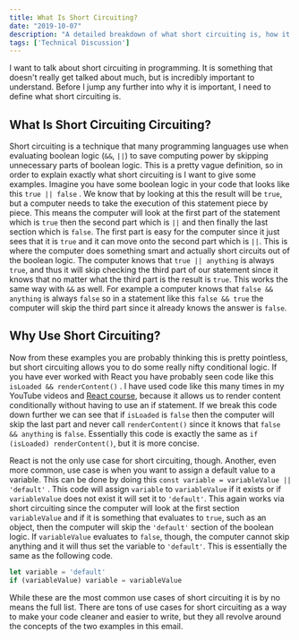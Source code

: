 ```yaml
---
title: What Is Short Circuiting?
date: "2019-10-07"
description: "A detailed breakdown of what short circuiting is, how it works, and why it is important."
tags: ['Technical Discussion']
---
```


I want to talk about short circuiting in programming. It is something that doesn't really get talked about much, but is incredibly important to understand. Before I jump any further into why it is important, I need to define what short circuiting is.

## What Is Short Circuiting Circuiting?

Short circuiting is a technique that many programming languages use when evaluating boolean logic (`&&`, `||`) to save computing power by skipping unnecessary parts of boolean logic. This is a pretty vague definition, so in order to explain exactly what short circuiting is I want to give some examples. Imagine you have some boolean logic in your code that looks like this `true || false` . We know that by looking at this the result will be `true`, but a computer needs to take the execution of this statement piece by piece. This means the computer will look at the first part of the statement which is `true` then the second part which is `||` and then finally the last section which is `false`. The first part is easy for the computer since it just sees that it is `true` and it can move onto the second part which is `||`. This is where the computer does something smart and actually short circuits out of the boolean logic. The computer knows that `true || anything` is always `true`, and thus it will skip checking the third part of our statement since it knows that no matter what the third part is the result is `true`. This works the same way with `&&` as well. For example a computer knows that `false && anything` is always `false` so in a statement like this `false && true` the computer will skip the third part since it already knows the answer is `false`.

## Why Use Short Circuiting?

Now from these examples you are probably thinking this is pretty pointless, but short circuiting allows you to do some really nifty conditional logic. If you have ever worked with React you have probably seen code like this `isLoaded && renderContent()` . I have used code like this many times in my YouTube videos and [React course](https://courses.webdevsimplified.com/learn-react-today), because it allows us to render content conditionally without having to use an if statement. If we break this code down further we can see that if `isLoaded` is `false` then the computer will skip the last part and never call `renderContent()` since it knows that `false && anything` is `false`. Essentially this code is exactly the same as `if (isLoaded) renderContent()`, but it is more concise.

React is not the only use case for short circuiting, though. Another, even more common, use case is when you want to assign a default value to a variable. This can be done by doing this `const variable = variableValue || 'default'` . This code will assign `variable` to `variableValue` if it exists or if `variableValue` does not exist it will set it to `'default'`. This again works via short circuiting since the computer will look at the first section `variableValue` and if it is something that evaluates to `true`, such as an object, then the computer will skip the `'default'` section of the boolean logic. If `variableValue` evaluates to `false`, though, the computer cannot skip anything and it will thus set the variable to `'default'`. This is essentially the same as the following code.

```javascript
let variable = 'default'
if (variableValue) variable = variableValue
```

While these are the most common use cases of short circuiting it is by no means the full list. There are tons of use cases for short circuiting as a way to make your code cleaner and easier to write, but they all revolve around the concepts of the two examples in this email.